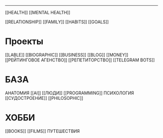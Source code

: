 * * *

[[HEALTH]]
[[MENTAL HEALTH]]


[[RELATIONSHIP]]
[[FAMILY]]
[[HABITS]]
[[GOALS]]

# Проекты
[[LABLE]]
[[BIOGRAPHIC]]
[[BUSINESS]]
[[BLOG]]
[[MONEY]]
[[РЕЙТИНГОВОЕ АГЕНСТВО]]
[[РЕПЕТИТОРСТВО]]
[[TELEGRAM BOTS]]

# БАЗА
АНАТОМИЯ
[[AI]]
[[ЛЮДИ]]
[[PROGRAMMING]]
ПСИХОЛОГИЯ
[[СУДОСТРОЕНИЕ]]
[[PHILOSOPHIC]]
# ХОББИ
[[BOOKS]]
[[FILMS]]
ПУТЕШЕСТВИЯ


